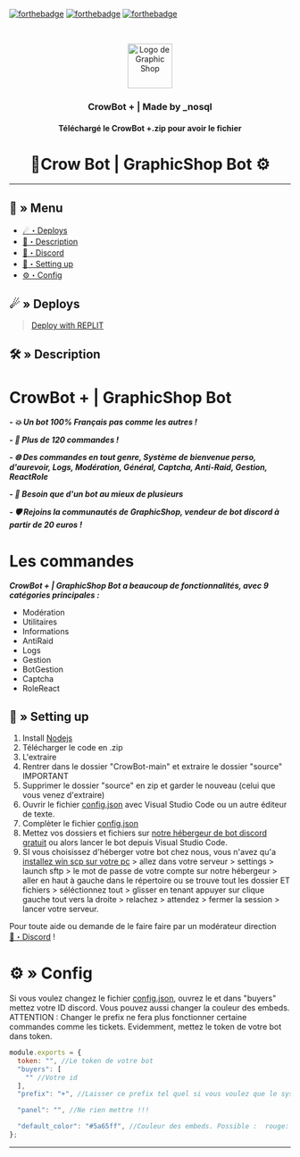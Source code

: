  [![forthebadge](https://forthebadge.com/images/badges/made-with-javascript.svg)](https://www.javascript.com/)
[![forthebadge](https://forthebadge.com/images/badges/uses-git.svg)](https://github.com/)
[![forthebadge](https://forthebadge.com/images/badges/check-it-out.svg)](https://discord.gg/XcxVP9DYjy)

<br />
<p align="center">
  <a href="https://github.com/NoSQLElyas/CrowBot">
    <img src="(https://cdn.discordapp.com/attachments/1185896439822438433/1208084051966304296/Capture_decran_2024-02-09_174549.png?ex=65e1fef3&is=65cf89f3&hm=02e61a14050afb40305e5557f0c3c1926bb5b86207b94930760722b61eecd168&)" alt="Logo de Graphic Shop" width="80" height="80">
  </a>

  <h3 align="center">CrowBot + | Made by _nosql </h3>
<h4 align="center">Téléchargé le CrowBot +.zip pour avoir le fichier </h4>


<h1 align="center">
 🦅Crow Bot | GraphicShop Bot ⚙
</h1>

---
## <a id="menu"></a>🔱 » Menu

- [☄・Deploys](#deploys)
- [🔰・Description](#description)
- [🌌・Discord](https://discord.gg/UFh7Jp9ZHA)
- [🎉・Setting up](#setup)
- [⚙・Config](#config)
## <a id="deploys"></a>☄ » Deploys
> [Deploy with REPLIT](https://replit.com/)

## <a id="description"></a>🛠 » Description
# CrowBot + | GraphicShop Bot

***- 💥 Un bot 100% Français pas comme les autres !***

***- 💯 Plus de 120 commandes !***

***- 🌐 Des commandes en tout genre, Système de bienvenue perso, d'aurevoir, Logs, Modération, Général, Captcha, Anti-Raid, Gestion, ReactRole***

***- 🌟 Besoin que d'un bot au mieux de plusieurs***

***- 🛡️ Rejoins la communautés de GraphicShop, vendeur de bot discord à partir de 20 euros !***

# Les commandes
***CrowBot + | GraphicShop Bot a beaucoup de fonctionnalités, avec 9 catégories principales :***

- Modération
- Utilitaires
- Informations
- AntiRaid
- Logs
- Gestion
- BotGestion
- Captcha
- RoleReact

## <a id="setup"></a> 📁 » Setting up

1. Install [Nodejs](https://nodejs.org/)
2. Télécharger le code en .zip
3. L'extraire 
4. Rentrer dans le dossier "CrowBot-main" et extraire le dossier "source" IMPORTANT 
5. Supprimer le dossier "source" en zip et garder le nouveau (celui que vous venez d'extraire)
6. Ouvrir le fichier [config.json](https://github.com/NoSQLElyas/CrowBot) avec Visual Studio Code ou un autre éditeur de texte.
7. Complèter le fichier [config.json](https://github.com/NoSQLElyas/CrowBot)
8. Mettez vos dossiers et fichiers sur [notre hébergeur de bot discord gratuit](https://discord.com/invite/UFh7Jp9ZHA) ou alors lancer le bot depuis Visual Studio Code.
9. SI vous choisissez d'héberger votre bot chez nous, vous n'avez qu'a [installez win scp sur votre pc](https://winscp.net/eng/download.php) > allez dans votre serveur > settings > launch sftp > le mot de passe de votre compte sur notre hébergeur > aller en haut à gauche dans le répertoire ou se trouve tout les dossier ET fichiers > séléctionnez tout > glisser en tenant appuyer sur clique gauche tout vers la droite > relachez > attendez > fermer la session > lancer votre serveur.


Pour toute aide ou demande de le faire faire par un modérateur direction [🌌・Discord](https://discord.com/invite/UFh7Jp9ZHA) !

# <a id="config"></a>⚙ » Config

Si vous voulez changez le fichier [config.json](https://github.com/NoSQLElyas/CrowBot), ouvrez le et dans "buyers" mettez votre ID discord. Vous pouvez aussi changer la couleur des embeds. ATTENTION : Changer le prefix ne fera plus fonctionner certaine commandes comme les tickets. Evidemment, mettez le token de votre bot dans token.

```js
module.exports = {
  token: "", //Le token de votre bot
  "buyers": [
    "" //Votre id
  ],
  "prefix": "+", //Laisser ce prefix tel quel si vous voulez que le système de modmail (ticket) marchent !!

  "panel": "", //Ne rien mettre !!!

  "default_color": "#5a65ff", //Couleur des embeds. Possible :  rouge: #FF0000,vert: #00FF00,bleu: #0000FF,noir: #000000,blanc: #FFFFFF,rose: #dc14eb,violet: #764686,orange: #FFA500,jaune: #FFFF00,marron: #A52A2A,gris: #808080, argent: #C0C0C0,cyan: #00FFFF,lavande: #E6E6FA,corail: #FF7F50,beige: #F5F5DC,
}; 

```

---
